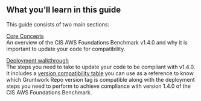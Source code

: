 ## What you’ll learn in this guide

This guide consists of two main sections:

[Core Concepts](#core_concepts)  
An overview of the CIS AWS Foundations Benchmark v1.4.0 and why it is important to update your code for compatibility.

[Deployment walkthrough](#deployment_walkthrough)  
The steps you need to take to update your code to be compliant with v1.4.0. It includes a
[version compatibility table](#compatibility_table) you can use as a reference to know which Gruntwork Repo version
tag is compatible along with the deployment steps you need to perform to achieve compliance with version 1.4.0 of the
CIS AWS Foundations Benchmark.



<!-- ##DOCS-SOURCER-START
{"sourcePlugin":"Service Catalog Reference","hash":"0ab9e45c63711a215b62a79b7020709f"}
##DOCS-SOURCER-END -->
